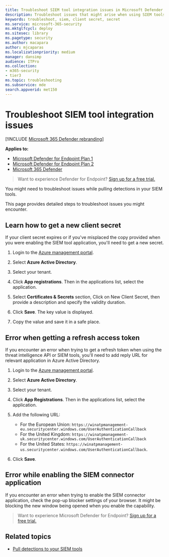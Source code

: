```yaml
---
title: Troubleshoot SIEM tool integration issues in Microsoft Defender for Endpoint
description: Troubleshoot issues that might arise when using SIEM tools with Microsoft Defender for Endpoint.
keywords: troubleshoot, siem, client secret, secret
ms.service: microsoft-365-security
ms.mktglfcycl: deploy
ms.sitesec: library
ms.pagetype: security
ms.author: macapara
author: mjcaparas
ms.localizationpriority: medium
manager: dansimp
audience: ITPro
ms.collection: 
- m365-security
- tier3
ms.topic: troubleshooting
ms.subservice: mde
search.appverid: met150
---
```


# Troubleshoot SIEM tool integration issues

[!INCLUDE [Microsoft 365 Defender rebranding](../../includes/microsoft-defender.md)]


**Applies to:**
- [Microsoft Defender for Endpoint Plan 1](https://go.microsoft.com/fwlink/p/?linkid=2154037)
- [Microsoft Defender for Endpoint Plan 2](https://go.microsoft.com/fwlink/p/?linkid=2154037)
- [Microsoft 365 Defender](https://go.microsoft.com/fwlink/?linkid=2118804)


> Want to experience Defender for Endpoint? [Sign up for a free trial.](https://signup.microsoft.com/create-account/signup?products=7f379fee-c4f9-4278-b0a1-e4c8c2fcdf7e&ru=https://aka.ms/MDEp2OpenTrial?ocid=docs-wdatp-pullalerts-abovefoldlink)

You might need to troubleshoot issues while pulling detections in your SIEM tools.

This page provides detailed steps to troubleshoot issues you might encounter.

## Learn how to get a new client secret

If your client secret expires or if you've misplaced the copy provided when you were enabling the SIEM tool application,  you'll need to get a new secret.

1. Login to the [Azure management portal](https://portal.azure.com).

2. Select **Azure Active Directory**.

3. Select your tenant.

4. Click **App registrations**. Then in the applications list, select the application.

5. Select **Certificates & Secrets** section, Click on New Client Secret, then provide a description and specify the validity duration.

6. Click **Save**. The key value is displayed.

7. Copy the value and save it in a safe place.

## Error when getting a refresh access token

If you encounter an error when trying to get a refresh token when using the threat intelligence API or SIEM tools, you'll need to add reply URL for relevant application in Azure Active Directory.

1. Login to the [Azure management portal](https://ms.portal.azure.com).

2. Select **Azure Active Directory**.

3. Select your tenant.

4. Click **App Registrations**. Then in the applications list, select the application.

5. Add the following URL:
   - For the European Union: `https://winatpmanagement-eu.securitycenter.windows.com/UserAuthenticationCallback`
   - For the United Kingdom: `https://winatpmanagement-uk.securitycenter.windows.com/UserAuthenticationCallback`
   - For the United States:  `https://winatpmanagement-us.securitycenter.windows.com/UserAuthenticationCallback`.

6. Click **Save**.

## Error while enabling the SIEM connector application

If you encounter an error when trying to enable the SIEM connector application, check the pop-up blocker settings of your browser. It might be blocking the new window being opened when you enable the capability.

> Want to experience Microsoft Defender for Endpoint? [Sign up for a free trial.](https://signup.microsoft.com/create-account/signup?products=7f379fee-c4f9-4278-b0a1-e4c8c2fcdf7e&ru=https://aka.ms/MDEp2OpenTrial?ocid=docs-wdatp-troubleshootsiem-belowfoldlink)

## Related topics

- [Pull detections to your SIEM tools](configure-siem.md)

